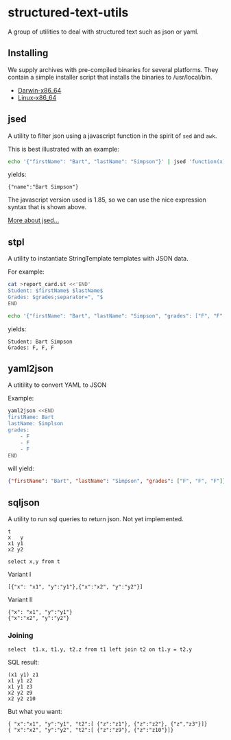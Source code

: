 # structured-text-utils

A group of utilities to deal with structured text such as json or yaml.

## Installing

We supply archives with pre-compiled binaries for several platforms.
They contain a simple installer
script that installs the binaries to /usr/local/bin.

* [Darwin-x86_64](http://www.programmiersportgruppe.org/files/2013/02/structured-text-utils-0.1-Darwin-x86_64.tar_.bz2)
* [Linux-x86_64](http://www.programmiersportgruppe.org/files/2013/02/structured-text-utils-0.1-Linux-x86_64.tar_.bz2)

## jsed


A utility to filter json using a javascript function in the spirit of `sed` and `awk`.

This is best illustrated with an example:

~~~ .bash
echo '{"firstName": "Bart", "lastName": "Simpson"}' | jsed 'function(x) ({name: x.firstName + " " + x.lastName})'
~~~

yields:

~~~
{"name":"Bart Simpson"}
~~~


The javascript version used is 1.85, so we can use the nice expression syntax that is shown above.

[More about jsed...](jsed/readme.markdown)


## stpl

A utility to instantiate StringTemplate templates with JSON data.

For example:

~~~ .bash
cat >report_card.st <<'END'
Student: $firstName$ $lastName$
Grades: $grades;separator=", "$
END

echo '{"firstName": "Bart", "lastName": "Simpson", "grades": ["F", "F", "F"]}' | stpl -t report_card.st
~~~

yields:

~~~
Student: Bart Simpson
Grades: F, F, F
~~~


## yaml2json

A utitility to convert YAML to JSON

Example:

~~~ .bash
yaml2json <<END
firstName: Bart
lastName: Simplson
grades:
    - F
    - F
    - F
END
~~~

will yield:

~~~ .json
{"firstName": "Bart", "lastName": "Simpson", "grades": ["F", "F", "F"]}
~~~


## sqljson

A utility to run sql queries to return json. Not yet implemented.

~~~~
t
x   y
x1 y1
x2 y2
~~~~

~~~
select x,y from t
~~~~

Variant I
~~~~
[{"x": "x1", "y":"y1"},{"x":"x2", "y":"y2"}]
~~~~

Variant II
~~~
{"x": "x1", "y":"y1"}
{"x":"x2", "y":"y2"}
~~~

### Joining

~~~
select  t1.x, t1.y, t2.z from t1 left join t2 on t1.y = t2.y
~~~

SQL result:
~~~
(x1 y1) z1
x1 y1 z2
x1 y1 z3
x2 y2 z9
x2 y2 z10
~~~

But what you want:

~~~
{ "x":"x1", "y":"y1", "t2":[ {"z":"z1"}, {"z":"z2"}, {"z","z3"}]}
{ "x":"x2", "y":"y2", "t2":[ {"z":"z9"}, {"z":"z10"}]}
~~~








